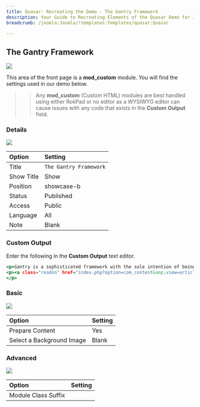 ```yaml
---
title: Quasar: Recreating the Demo - The Gantry Framework
description: Your Guide to Recreating Elements of the Quasar Demo for Joomla
breadcrumb: /joomla:Joomla/!templates:Templates/quasar:Quasar

---
```


The Gantry Framework
-----

![][demo]

This area of the front page is a **mod_custom** module. You will find the settings used in our demo below.

>> Any **mod_custom** (Custom HTML) modules are best handled using either RokPad or no editor as a WYSIWYG editor can cause issues with any code that exists in the **Custom Output** field.

### Details

![][demo2]

| Option     | Setting                |  
| :--------- | :--------------------- |  
| Title      | `The Gantry Framework` |  
| Show Title | Show                   |  
| Position   | showcase-b             |  
| Status     | Published              |  
| Access     | Public                 |  
| Language   | All                    |  
| Note       | Blank                  |  

### Custom Output

Enter the following in the **Custom Output** text editor.

~~~ .html
<p>Gantry is a sophisticated framework with the sole intention of being the best platform to build a template with, such as being easy to configure, simple to extend, and powerful enough to handle anything.</p>
<p><a class="readon" href="index.php?option=com_content&amp;view=article&amp;id=3&amp;Itemid=104"><span>Learn More</span></a>
</p>
~~~

### Basic

![][demo3]

| Option                    | Setting |  
| :------------------------ | :------ |  
| Prepare Content           | Yes     |  
| Select a Background Image | Blank   |

### Advanced

![][demo4]

| Option              | Setting |  
| :------------------ | :------ |  
| Module Class Suffix |         |  

[demo]: assets/demo_2.jpeg
[demo2]: assets/gantry_1.jpeg
[demo3]: assets/showcase_2.jpeg
[demo4]: assets/showcase_3.jpeg